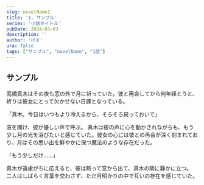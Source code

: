 ```yaml
---
slug: novelName1
title: '1. サンプル'
series: '小説タイトル'
pubDate: 2024-03-03
description: ''
author: 'げそ'
ura: false
tags: ["サンプル", "novelName", "1話"]
---
```

## サンプル
<span class="charmname1">高橋</span><span class="charmname3">真木</span>はその夜も窓の外で月に祈っていた。彼と再会してから何年経とうと、祈りは彼女にとって欠かせない日課となっている。

「<span class="charmname3">真木</span>。今日はいつもより冷えるから、そろそろ戻っておいで」

窓を開け、彼が優しい声で呼ぶ。
<span class="charmname3">真木</span>は彼の声に心を動かされながらも、もう少し月の光を浴びたいと感じていた。彼女の心には彼との再会が深く刻まれており、月はその思い出を鮮やかに保つ魔法のような存在だった。

「もう少しだけ……」

<span class="charmname3">真木</span>が遠慮がちに応えると、彼は黙って窓から出て、<span class="charmname3">真木</span>の隣に静かに立つ。
二人はしばらく言葉を交わさず、ただ月明かりの中で互いの存在を感じていた。